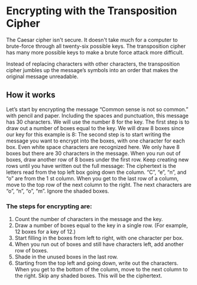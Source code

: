 # Encrypting with the Transposition Cipher

The Caesar cipher isn't secure. It doesn't take much for a computer to brute-force through all twenty-six possible keys. The transposition cipher has many more possible keys to make a brute force attack more difficult.

Instead of replacing characters with other characters, the transposition cipher jumbles up the
message’s symbols into an order that makes the original message unreadable.

## How it works

Let’s start by encrypting the message “Common sense is not so common.” with pencil and paper. Including the spaces and punctuation, this message has 30 characters. We will use the
number 8 for the key.
The first step is to draw out a number of boxes equal to the key. We will draw 8 boxes since our
key for this example is 8:
The second step is to start writing the message you want to encrypt into the boxes, with one
character for each box. Even white space characters are recognized here.
We only have 8 boxes but there are 30 characters in the message. When you run out of boxes,
draw another row of 8 boxes under the first row. Keep creating new rows until you have written
out the full message:
The ciphertext is the
letters read from the top left box going down the column. “C”, “e”, “n”, and “o” are from the 1 st
column. When you get to the last row of a column, move to the top row of the next column to the
right. The next characters are “o”, “n”, “o”, “m”. Ignore the shaded boxes.

### The steps for encrypting are:

1. Count the number of characters in the message and the key.
2. Draw a number of boxes equal to the key in a single row. (For example, 12 boxes for a
key of 12.)
3. Start filling in the boxes from left to right, with one character per box.
4. When you run out of boxes and still have characters left, add another row of boxes.
5. Shade in the unused boxes in the last row.
6. Starting from the top left and going down, write out the characters. When you get to the
bottom of the column, move to the next column to the right. Skip any shaded boxes. This
will be the ciphertext.

